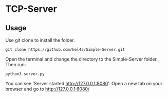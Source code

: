 # TCP-Server


## Usage
Use git clone to install the folder. 
```
git clone https://github.com/hel4s/Simple-Server.git
```



Open the terminal  and change the directory to the Simple-Server folder. Then run:

```
python3 server.py
```

You can see 'Server started http://127.0.0.1:8080'. Open a new tab on your browser and go to http://127.0.0.1:8080/
